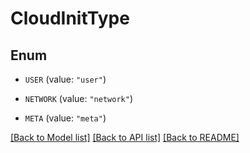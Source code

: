 # CloudInitType

## Enum


* `USER` (value: `"user"`)

* `NETWORK` (value: `"network"`)

* `META` (value: `"meta"`)


[[Back to Model list]](../README.md#documentation-for-models) [[Back to API list]](../README.md#documentation-for-api-endpoints) [[Back to README]](../README.md)


